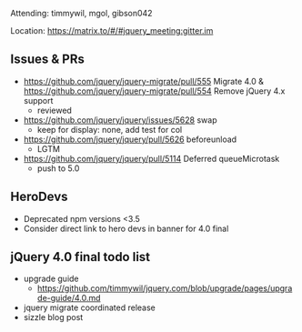 Attending: timmywil, mgol, gibson042

Location: https://matrix.to/#/#jquery_meeting:gitter.im

## Issues & PRs
* https://github.com/jquery/jquery-migrate/pull/555 Migrate 4.0 & https://github.com/jquery/jquery-migrate/pull/554 Remove jQuery 4.x support
	- reviewed
* https://github.com/jquery/jquery/issues/5628 swap
	- keep for display: none, add test for col
* https://github.com/jquery/jquery/pull/5626 beforeunload
	- LGTM
* https://github.com/jquery/jquery/pull/5114 Deferred queueMicrotask
	- push to 5.0

## HeroDevs
* Deprecated npm versions <3.5
* Consider direct link to hero devs in banner for 4.0 final

## jQuery 4.0 final todo list
* upgrade guide
	- https://github.com/timmywil/jquery.com/blob/upgrade/pages/upgrade-guide/4.0.md
* jquery migrate coordinated release
* sizzle blog post
